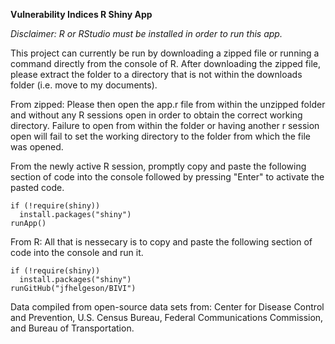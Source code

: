<strong>Vulnerability Indices R Shiny App</strong>

<em>Disclaimer: R or RStudio must be installed in order to run this app.</em>

This project can currently be run by downloading a zipped file or running a command
directly from the console of R. After downloading the zipped file, please extract
the folder to a directory that is not within the downloads folder
(i.e. move to my documents).

From zipped:
Please then open the app.r file from within the unzipped folder and without any 
R sessions open in order to obtain the correct working directory. Failure to
open from within the folder or having another r session open will fail to set 
the working directory to the folder from which the file was opened.

From the newly active R session, promptly copy and paste the following section 
of code into the console followed by pressing "Enter" to activate the pasted 
code.
```
if (!require(shiny))
  install.packages("shiny")
runApp()
```

From R:
All that is nessecary is to copy and paste the following section of code into the 
console and run it.
```
if (!require(shiny))
  install.packages("shiny")
runGitHub("jfhelgeson/BIVI")
```

Data compiled from open-source data sets from: Center for Disease Control and
Prevention, U.S. Census Bureau, Federal Communications Commission, and Bureau
of Transportation.
